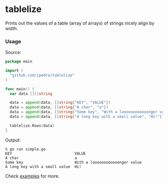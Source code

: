 # tablelize

Prints out the values of a table (array of arrays) of strings nicely align by
width.


### Usage

Source:
```go
package main

import (
  "github.com/jpedro/tablelize"
)

func main() {
  var data [][]string

  data = append(data, []string{"KEY", "VALUE"})
  data = append(data, []string{"A char", "a"})
  data = append(data, []string{"Some key", "With a loooooooooooonger value"})
  data = append(data, []string{"A long key with a small value", "Hi!"})

  tablelize.Rows(data)
}
```

Output:
```
% go run simple.go
KEY                            VALUE
A char                         a
Some key                       With a loooooooooooonger value
A long key with a small value  Hi!
```

Check [examples](https://github.com/jpedro/tablelize/tree/master/examples) for
more.
